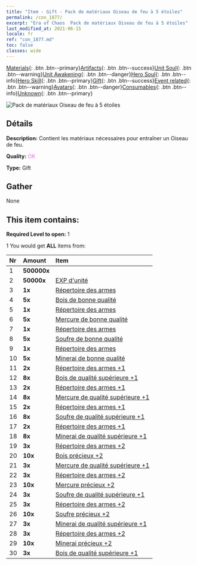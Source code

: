 ```yaml
---
title: "Item - Gift - Pack de matériaux Oiseau de feu à 5 étoiles"
permalink: /con_1877/
excerpt: "Era of Chaos  Pack de matériaux Oiseau de feu à 5 étoiles"
last_modified_at: 2021-06-15
locale: fr
ref: "con_1877.md"
toc: false
classes: wide
---
```

 [Materials](/ItemsFR/){: .btn .btn--primary}[Artifacts](/ItemsFR/Artifacts/){: .btn .btn--success}[Unit Soul](/ItemsFR/UnitSoul/){: .btn .btn--warning}[Unit Awakening](/ItemsFR/UnitAwakening/){: .btn .btn--danger}[Hero Soul](/ItemsFR/HeroSoul/){: .btn .btn--info}[Hero Skill](/ItemsFR/HeroSkill/){: .btn .btn--primary}[Gift](/ItemsFR/Gift/){: .btn .btn--success}[Event related](/ItemsFR/Events/){: .btn .btn--warning}[Avatars](/ItemsFR/Avatars/){: .btn .btn--danger}[Consumables](/ItemsFR/Consumables/){: .btn .btn--info}[Unknown](/ItemsFR/Unknown/){: .btn .btn--primary}

 ![Pack de matériaux Oiseau de feu à 5 étoiles](/images/t/i_907500.png)

## Détails
 **Description:** Contient les matériaux nécessaires pour entraîner un Oiseau de feu.

 **Quality:** <span style="color: #DA70D6">OK</span>

 **Type:** Gift

## Gather

  None

## This item contains:

 **Required Level to open:** 1

 1 You would get **ALL** items  from:

  | Nr | Amount |     Item    |
  |:---|:-------|:------------|
  | 1 |  **500000x** | <i class="fas fa-coins"/> |  | 
  | 2 |  **50000x** | [EXP d'unité](/ItemsFR/con_902/) |  | 
  | 3 |  **1x** | [Répertoire des armes](/ItemsFR/mat_18/) |  | 
  | 4 |  **5x** | [Bois de bonne qualité](/ItemsFR/mat_13/) |  | 
  | 5 |  **1x** | [Répertoire des armes](/ItemsFR/mat_18/) |  | 
  | 6 |  **5x** | [Mercure de bonne qualité](/ItemsFR/mat_14/) |  | 
  | 7 |  **1x** | [Répertoire des armes](/ItemsFR/mat_18/) |  | 
  | 8 |  **5x** | [Soufre de bonne qualité](/ItemsFR/mat_15/) |  | 
  | 9 |  **1x** | [Répertoire des armes](/ItemsFR/mat_18/) |  | 
  | 10 |  **5x** | [Minerai de bonne qualité](/ItemsFR/mat_12/) |  | 
  | 11 |  **2x** | [Répertoire des armes +1](/ItemsFR/mat_25/) |  | 
  | 12 |  **8x** | [Bois de qualité supérieure +1](/ItemsFR/mat_20/) |  | 
  | 13 |  **2x** | [Répertoire des armes +1](/ItemsFR/mat_25/) |  | 
  | 14 |  **8x** | [Mercure de qualité supérieure +1](/ItemsFR/mat_21/) |  | 
  | 15 |  **2x** | [Répertoire des armes +1](/ItemsFR/mat_25/) |  | 
  | 16 |  **8x** | [Soufre de qualité supérieure +1](/ItemsFR/mat_22/) |  | 
  | 17 |  **2x** | [Répertoire des armes +1](/ItemsFR/mat_25/) |  | 
  | 18 |  **8x** | [Minerai de qualité supérieure +1](/ItemsFR/mat_19/) |  | 
  | 19 |  **3x** | [Répertoire des armes +2](/ItemsFR/mat_32/) |  | 
  | 20 |  **10x** | [Bois précieux +2](/ItemsFR/mat_27/) |  | 
  | 21 |  **3x** | [Mercure de qualité supérieure +1](/ItemsFR/mat_21/) |  | 
  | 22 |  **3x** | [Répertoire des armes +2](/ItemsFR/mat_32/) |  | 
  | 23 |  **10x** | [Mercure précieux +2](/ItemsFR/mat_28/) |  | 
  | 24 |  **3x** | [Soufre de qualité supérieure +1](/ItemsFR/mat_22/) |  | 
  | 25 |  **3x** | [Répertoire des armes +2](/ItemsFR/mat_32/) |  | 
  | 26 |  **10x** | [Soufre précieux +2](/ItemsFR/mat_29/) |  | 
  | 27 |  **3x** | [Minerai de qualité supérieure +1](/ItemsFR/mat_19/) |  | 
  | 28 |  **3x** | [Répertoire des armes +2](/ItemsFR/mat_32/) |  | 
  | 29 |  **10x** | [Minerai précieux +2](/ItemsFR/mat_26/) |  | 
  | 30 |  **3x** | [Bois de qualité supérieure +1](/ItemsFR/mat_20/) |  | 
